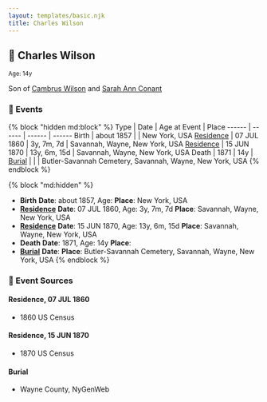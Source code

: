 ```yaml
---
layout: templates/basic.njk
title: Charles Wilson
---
```

## 🔵 Charles Wilson
<small>Age: 14y</small>

Son of [Cambrus Wilson](/people/8/82575654) and [Sarah Ann Conant](/people/3/3929404)

### 📆 Events

{% block "hidden md:block" %}
Type | Date | Age at Event | Place
------ | ------ | ------ | ------
Birth | about 1857 |  | New York, USA
[Residence](#event-event-0) | 07 JUL 1860 | 3y, 7m, 7d | Savannah, Wayne, New York, USA
[Residence](#event-event-1) | 15 JUN 1870 | 13y, 6m, 15d | Savannah, Wayne, New York, USA
Death | 1871 | 14y |
[Burial](#event-event-6) |  |  | Butler-Savannah Cemetery, Savannah, Wayne, New York, USA
{% endblock %}

{% block "md:hidden" %}
- **Birth**
**Date**: about 1857, Age:
**Place**: New York, USA
- **[Residence](#event-event-0)**
**Date**: 07 JUL 1860, Age: 3y, 7m, 7d
**Place**: Savannah, Wayne, New York, USA
- **[Residence](#event-event-1)**
**Date**: 15 JUN 1870, Age: 13y, 6m, 15d
**Place**: Savannah, Wayne, New York, USA
- **Death**
**Date**: 1871, Age: 14y
**Place**:
- **[Burial](#event-event-6)**
**Date**:
**Place**: Butler-Savannah Cemetery, Savannah, Wayne, New York, USA
{% endblock %}

### 📰 Event Sources

#### <a id="event-event-0"></a> Residence, 07 JUL 1860
* 1860 US Census

#### <a id="event-event-1"></a> Residence, 15 JUN 1870
* 1870 US Census

#### <a id="event-event-6"></a> Burial
* Wayne County, NyGenWeb
